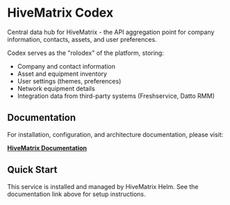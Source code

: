 # HiveMatrix Codex

Central data hub for HiveMatrix - the API aggregation point for company information, contacts, assets, and user preferences.

Codex serves as the "rolodex" of the platform, storing:
- Company and contact information
- Asset and equipment inventory
- User settings (themes, preferences)
- Network equipment details
- Integration data from third-party systems (Freshservice, Datto RMM)

## Documentation

For installation, configuration, and architecture documentation, please visit:

**[HiveMatrix Documentation](https://ruapotato.github.io/hivematrix-docs/ARCHITECTURE/)**

## Quick Start

This service is installed and managed by HiveMatrix Helm. See the documentation link above for setup instructions.
